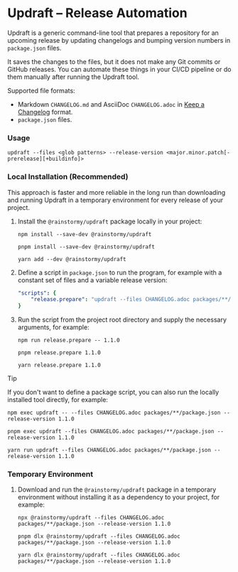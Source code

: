 # Updraft &ndash; Release Automation

Updraft is a generic command-line tool that prepares a repository for an
upcoming release by updating changelogs and bumping version numbers
in `package.json` files.

It saves the changes to the files, but it does not make any Git commits or
GitHub releases. You can automate these things in your CI/CD pipeline or do them
manually after running the Updraft tool.

Supported file formats:

- Markdown `CHANGELOG.md` and AsciiDoc `CHANGELOG.adoc`
  in [Keep a Changelog](https://keepachangelog.com/en/1.1.0) format.
- `package.json` files.

### Usage
```shell
updraft --files <glob patterns> --release-version <major.minor.patch[-prerelease][+buildinfo]>
```

### Local Installation (Recommended)
This approach is faster and more reliable in the long run than downloading and
running Updraft in a temporary environment for every release of your project.

1. Install the `@rainstormy/updraft` package locally in your project:
   ```shell
   npm install --save-dev @rainstormy/updraft
   ```
   ```shell
   pnpm install --save-dev @rainstormy/updraft
   ```
   ```shell
   yarn add --dev @rainstormy/updraft
   ```

2. Define a script in `package.json` to run the program, for example with a
   constant set of files and a variable release version:
   ```yml
   "scripts": {
       "release.prepare": "updraft --files CHANGELOG.adoc packages/**/package.json --release-version"
   }
   ```

3. Run the script from the project root directory and supply the necessary
   arguments, for example:
   ```shell
   npm run release.prepare -- 1.1.0
   ```
   ```shell
   pnpm release.prepare 1.1.0
   ```
   ```shell
   yarn release.prepare 1.1.0
   ```

> [!TIP]  
> If you don't want to define a package script, you can also run the locally
> installed tool directly, for example:
> ```shell
> npm exec updraft -- --files CHANGELOG.adoc packages/**/package.json --release-version 1.1.0
> ```
> ```shell
> pnpm exec updraft --files CHANGELOG.adoc packages/**/package.json --release-version 1.1.0
> ```
> ```shell
> yarn run updraft --files CHANGELOG.adoc packages/**/package.json --release-version 1.1.0
> ```

### Temporary Environment
1. Download and run the `@rainstormy/updraft` package in a temporary environment
   without installing it as a dependency to your project, for example:
   ```shell
   npx @rainstormy/updraft --files CHANGELOG.adoc packages/**/package.json --release-version 1.1.0
   ```
   ```shell
   pnpm dlx @rainstormy/updraft --files CHANGELOG.adoc packages/**/package.json --release-version 1.1.0
   ```
   ```shell
   yarn dlx @rainstormy/updraft --files CHANGELOG.adoc packages/**/package.json --release-version 1.1.0
   ```
